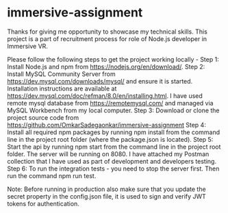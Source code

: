# immersive-assignment
Thanks for giving me opportunity to showcase my technical skills.
This project is a part of recruitment process for role of Node.js developer in Immersive VR.

Please follow the following steps to get the project working locally - 
Step 1: Install Node.js and npm from https://nodejs.org/en/download/.
Step 2: Install MySQL Community Server from https://dev.mysql.com/downloads/mysql/ and ensure it is started. Installation instructions are available at https://dev.mysql.com/doc/refman/8.0/en/installing.html. I have used remote mysql database from https://remotemysql.com/ and managed via MySQL Workbench from my local computer.
Step 3: Download or clone the project source code from https://github.com/OmkarSadegaonkar/immersive-assignment
Step 4: Install all required npm packages by running npm install from the command line in the project root folder (where the package.json is located).
Step 5: Start the api by running npm start from the command line in the project root folder. The server will be running on 8080. I have attached my Postman collection that I have used as part of development and developers testing.
Step 6: To run the integration tests - you need to stop the server first. Then run the command npm run test.

Note: Before running in production also make sure that you update the secret property in the config.json file, it is used to sign and verify JWT tokens for authentication.